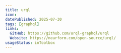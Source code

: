 ```yaml
---
title: urql
icon:
datePublished: 2025-07-30
tags: [graphql]
links:
  GitHub: https://github.com/urql-graphql/urql
  Website: https://nearform.com/open-source/urql/
usageStatus: inToolbox
---
```

